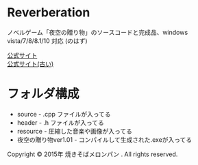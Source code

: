 # Reverberation
ノベルゲーム「夜空の贈り物」のソースコードと完成品、windows vista/7/8/8.1/10 対応 (のはず)  

[公式サイト](https://kawashi.github.io/ReverberationSites/)  
[公式サイト(古い)](http://spinmelon.hp2.jp/)  

# フォルダ構成
- source - .cpp ファイルが入ってる
- header - .h ファイルが入ってる
- resource - 圧縮した音楽や画像が入ってる
- 夜空の贈り物ver1.01 - コンパイルして生成された.exeが入ってる

Copyright © 2015年 焼きそばメロンパン . All rights reserved.
